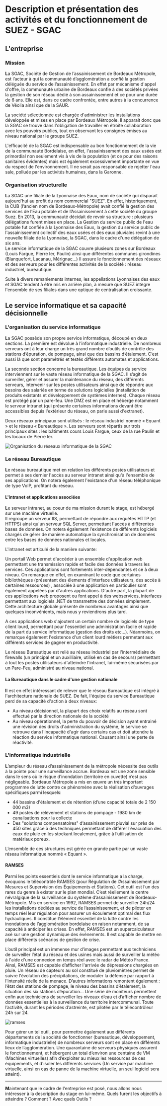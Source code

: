 # Description et présentation des activités et du fonctionnement de SUEZ - SGAC

## L'entreprise

### Mission

**L**a SGAC, Société de Gestion de l’assainissement de Bordeaux Métropole, est l’acteur à qui la communauté d’agglomération a confié la gestion déléguée du service de l’assainissement. 
En effet par mécanisme d'appel d'offre, la communauté urbaine de Bordeaux confie à des sociétés privées la gestion de son réseau dédié à son assainissement et ce pour une durée de 6 ans. Elle est, dans ce cadre confrontée, entre autres à la concurrence de Véolia ainsi que de la SAUR. 

La société sélectionnée est chargée d'administrer les installations développée et mises en place par Bordeaux Métropole. Il apparait donc que la SGAC se trouve dans l'obligation de travailler en étroite collaboration avec les pouvoirs publics, tout en observant les consignes émises au niveau national par le groupe SUEZ. 

L'efficacité de la SGAC est indispensable au bon fonctionnement de la vie de la communauté Bordelaise, en effet, l'assainissement des eaux usées est primordial non seulement vis à vis de la population (et ce pour des raisons sanitaires évidentes) mais est également excessivement importante en vue du respect de l'environnement. Il ne serait pas responsable de rejetter l'eau sale, polluée par les activités humaines, dans la Garonne.

### Organisation structurelle

**L**a SGAC une filiale de la Lyonnaise des Eaux, nom de société qui disparait aujourd'hui au profit du nom commercial "SUEZ". En effet, historiquement, la CUB (l’ancien nom de Bordeaux-Métropole) avait confié la gestion des services de l’Eau potable et de l’Assainissement  à cette société du groupe Suez. En 2013, la communauté décidait de revoir sa structure : plusieurs délégations furent mises en place. La Gestion du service public de l'eau potable fut confiée à la Lyonnaise des Eaux, la gestion du service public de l'assainissement collectif des eaux usées et des eaux pluviales revint à une nouvelle filiale de la Lyonnaise, la SGAC, dans le cadre d'une délégation de six ans.  
Le service informatique de la SGAC couvre plusieurs zones sur Bordeaux (Louis Fargue, Pierre Ier, Paulin) ainsi que différentes communes girondines (Blanquefort, Lacanau, Mérignac…) Il assure le fonctionnement des réseaux et des serveurs pour les différentes activités de la société : réseau industriel, bureautique.

Suite à divers remaniements internes, les appellations Lyonnaises des eaux et SGAC tendent à être mis en arrière plan, à mesure que SUEZ intègre l'ensemble de ses filiales dans une optique de centralisation croissante.

## Le service informatique et sa capacité décisionnelle

### L'organisation du service informatique 

**L**a SGAC possède son propre service informatique, découpé en deux sections. La première est dévolue à l’informatique industrielle. De nombreux serveurs ont à leur charge un très grand nombre d’outils de contrôle des stations d’épuration, de pompage, ainsi que des bassins d’étalement. C’est aussi là que sont paramétrés et testés différents automates et applications.  

La seconde section concerne la bureautique.  Les équipes du service interviennent sur le vaste réseau informatique de la SGAC. Il s’agit de surveiller, gérer et assurer la maintenance du réseau, des différents serveurs, intervenir sur les postes utilisateurs ainsi que de répondre aux besoins des salariés en terme de solutions logicielles (installation de produits existants et développement de systèmes internes). Chaque réseau est protégé par un pare-feu. Une DMZ est en place et héberge notamment le serveur intranet (qui présente certaines informations devant être accessibles depuis l'extérieur du réseau, on parle aussi d'extranet).  

Deux réseaux principaux sont utilisés : le réseau industriel nommé « Equant » et le réseau « Bureautique ». Les serveurs sont répartis sur trois principaux sites : les bâtiments cours Louis Fargue, ceux de la rue Paulin et les locaux de Pierre Ier.  

![Organisation du réseaux informatique de la SGAC](res/network.jpg)


### Le réseau Bureautique

**L**e réseau bureautique met en relation les différents postes utilisateurs et permet à ses dernier l'accès au serveur intranet ainsi qu'à l'ensemble de ses applications. On notera également l'existance d'un réseau téléphonique de type VoIP, profitant du réseau. 

#### L'intranet et applications associées

**L**e serveur intranet, au coeur de ma mission durant le stage, est hébergé sur une machine virtuelle.   
Il regroupe un serveur IIS, permettant de répondre aux requètes HTTP (et HTTPS) ainsi qu'un serveur SQL Server, permettant l'accès à différentes bases de données. On notera également l'existence de différents logiciels chargés de gérer de manière automatique la synchronisation de données entre les bases de données nationales et locales. 

L'intranet est articulé de la manière suivante:

Un portail Web permet d'accéder à un ensemble d'application web permettant une transmission rapide et facile des données à travers les services.
Ces applications sont fortements inter-dépendantes et ce à deux niveau. On remarque en effet, en examinant le code que certaines bibliothèques (présentant des élements d'interface utilisateurs, des accès à certaines ressources) , associée à une application en particulier sont également appelées par d'autres applications. D'autre part, la plupart de ces applications web proposent ou font appel à des webservices, interfaces permettant aux logiciels .NET de transmettre des données simplement. 
Cette architecture globale présente de nombreux avantages ainsi que quelques inconvénients, mais nous y reviendrons plus tard. 

A ces applications web s'ajoutent un certain nombre de logiciels de type client lourd, permettant pour l'essentiel une administration facile et rapide de la part du service informatique (gestion des droits etc...). Néanmoins, on remarque également l'existence d'un client lourd métiers permetant aux différents services de gagner en productivité. 

Le réseau Bureautique est relié au réseau industriel par l'intermédiaire de firewalls (un principal et un auxilliaire, utilisé en cas de secours) permettant à tout les postes utilisateurs d'atteindre l'intranet, lui-même sécurisées par un Pare-Feu, administré au niveau national. 

#### La Bureautique dans le cadre d'une gestion nationale

**I**l est en effet intéressant de relever que le réseau Bureautique est intégré à l'architecture nationale de SUEZ. De fait, l'équipe du service Bureautique perd de sa capacité d'action à deux niveaux: 

* Au niveau décisionnel, la plupart des choix relatifs au réseau sont effectué par la direction nationale de la société 
* Au niveau opérationnel, la perte du pouvoir de décision ayant entrainé une révision des droits d'administration du système, le service se retrouve dans l'incapacité d'agir dans certains cas et doit attendre la réaction du service informatique national. Causant ainsi une perte de réactivité.

### L'informatique industrielle

**L**’ampleur du réseau d’assainissement de la métropole nécessite des outils à la pointe pour une surveillance accrue. Bordeaux est une zone sensible dans le sens où le risque d’inondation (territoire en cuvette) n’est pas négligeable. Bordeaux Métropole a mis en œuvre un très important programme de lutte contre ce phénomène avec la réalisation d’ouvrages spécifiques parmi lesquels:  

* 44 bassins d'étalement et de rétention (d’une capacité totale de 2 150 000 m3) 
* 49 postes de relèvement et stations de pompage - 1980 km de canalisations pour la collecte 
*  Des "solutions compensatoires" d’assainissement pluvial sur près de 450 sites grâce à des techniques permettant de différer l’évacuation des eaux de pluie en les stockant localement, grâce à l’utilisation de matériaux poreux.   

L’ensemble de ces structures est gérée en grande partie par un vaste réseau informatique nommé « Equant ».

#### RAMSES

**P**armi les points essentiels dont le service informatique a la charge, évoquons le télécontrôle RAMSES (pour Régulation de l’Assainissement par Mesures et Supervision des Équipements et Stations).  Cet outil est l’un des rares du genre à exister sur le plan mondial. C’est réellement le centre névralgique de la surveillance du système d’assainissement de Bordeaux-Métropole. Mis en service en 1992, RAMSES  permet de surveiller 24h/24 les installations dédiées au service de l’assainissement, et de piloter en temps réel leur régulation pour assurer un écoulement optimal des flux hydrauliques.  Il constitue l’élément essentiel de la lutte contre les inondations de l’agglomération bordelaise en raison notamment, de sa capacité à anticiper les crises. En effet, RAMSES est un supercalculateur axé sur une gestion dynamique des événements. Il est capable de mettre en place différents scénarios de gestion de crise.  

L’outil principal est un immense mur d’images permettant aux techniciens de surveiller l’état du réseau et des usines mais aussi de surveiller la météo à l'aide d'une connexion en temps réel avec le radar de Météo France. Ainsi, RAMSES est capable d’afficher l'arrivée de dépressions chargées en pluie. Un réseau de capteurs au sol constitué de pluviomètres permet de suivre l'évolution des précipitations, de moduler la défense par rapport à l'intensité réelle de la menace. D’autres informations remontent également : l’état des stations de pompage, le niveau des bassins d’étalement, la situation des six stations d’épuration… Une série de moniteurs permettent enfin aux techniciens de surveiller les niveaux d’eau et d’afficher nombre de données essentielles à la surveillance du territoire intercommunal. Toute l’activité, durant les périodes d’astreinte, est pilotée par le télécontrôleur 24h sur 24.  

![ramses](res/ramses.png)

Pour gérer un tel outil, pour permettre également aux différents départements de la société de fonctionner (bureautique, développement, informatique industrielle) de nombreux serveurs sont en place en différents lieux de l’agglomération. Une quarantaine de serveurs physiques assurent le fonctionnement, et hébergent un total d’environ une centaine de VM (Machines virtuelles) afin d’exploiter au mieux les ressources de ces équipements, et d'isoler les différents services (Un service par machine virtuelle, ainsi en cas de panne de la machine virtuelle, un seul logiciel sera atteint).   
  
<hr>

**M**aintenant que le cadre de l'entreprise est posé, nous allons nous intéresser à la description du stage en lui-même. Quels furent les objectifs à atteindre ? Comment ? Avec quels Outils ? 






